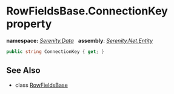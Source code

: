 # RowFieldsBase.ConnectionKey property
**namespace:** *[Serenity.Data](../../README.md#serenity.data-namespace)*   **assembly**: *[Serenity.Net.Entity](../../README.md)*

```csharp
public string ConnectionKey { get; }
```

## See Also

* class [RowFieldsBase](../RowFieldsBase.md)